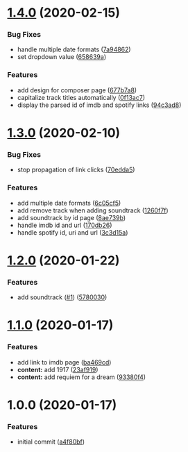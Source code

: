 # [1.4.0](https://github.com/believer/soundtrackdb/compare/v1.3.0...v1.4.0) (2020-02-15)


### Bug Fixes

* handle multiple date formats ([7a94862](https://github.com/believer/soundtrackdb/commit/7a948621f2b1f4fadbc8f94dda94a3c03cc3a57d))
* set dropdown value ([658639a](https://github.com/believer/soundtrackdb/commit/658639a2049c32eae0f3fee429e64d9bc0f0fc79))


### Features

* add design for composer page ([677b7a8](https://github.com/believer/soundtrackdb/commit/677b7a84f1bd9f8f98fe8eb8255a0c2ed224a9e0))
* capitalize track titles automatically ([0f13ac7](https://github.com/believer/soundtrackdb/commit/0f13ac795fc8098a2f8d998e66be35f4e565fb06))
* display the parsed id of imdb and spotify links ([94c3ad8](https://github.com/believer/soundtrackdb/commit/94c3ad80e9007db72455abe510cf3a2e3005c1f5))

# [1.3.0](https://github.com/believer/soundtrackdb/compare/v1.2.0...v1.3.0) (2020-02-10)


### Bug Fixes

* stop propagation of link clicks ([70edda5](https://github.com/believer/soundtrackdb/commit/70edda592af88070088aa93e08ba8ae6d61e9d2f))


### Features

* add multiple date formats ([6c05cf5](https://github.com/believer/soundtrackdb/commit/6c05cf5b6082c7192570f2dbf623f969f9af2cb4))
* add remove track when adding soundtrack ([1260f7f](https://github.com/believer/soundtrackdb/commit/1260f7f6d2e16d0cb00fa940a13c07377541f3c3))
* add soundtrack by id page ([8ae739b](https://github.com/believer/soundtrackdb/commit/8ae739b4d4bb7b3ff253a84b156a7dc0d43084ea))
* handle imdb id and url ([170db26](https://github.com/believer/soundtrackdb/commit/170db2683c9f6a6909299690d0d50f9fd8d3a9a4))
* handle spotify id, uri and url ([3c3d15a](https://github.com/believer/soundtrackdb/commit/3c3d15ab03afba676a51c816943fd2d46af3f64b))

# [1.2.0](https://github.com/believer/soundtrackdb/compare/v1.1.0...v1.2.0) (2020-01-22)


### Features

* add soundtrack ([#1](https://github.com/believer/soundtrackdb/issues/1)) ([5780030](https://github.com/believer/soundtrackdb/commit/5780030b6a7e5c26026f36f5694baca0ca0af82e))

# [1.1.0](https://github.com/believer/soundtrackdb/compare/v1.0.0...v1.1.0) (2020-01-17)


### Features

* add link to imdb page ([ba469cd](https://github.com/believer/soundtrackdb/commit/ba469cd40f7f8f39e569eafc49c9e1e698f2429e))
* **content:** add 1917 ([23af919](https://github.com/believer/soundtrackdb/commit/23af9192053b10d12471b4944163fe92a3b1bf2a))
* **content:** add requiem for a dream ([93380f4](https://github.com/believer/soundtrackdb/commit/93380f4b9daf4ef3f06fcbc942c1d0b07d4dbcdc))

# 1.0.0 (2020-01-17)


### Features

* initial commit ([a4f80bf](https://github.com/believer/soundtrackdb/commit/a4f80bf79828ac775d853b21019a041b7f23de0d))

